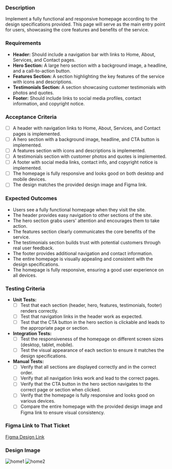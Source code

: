 

### Description
Implement a fully functional and responsive homepage according to the design specifications provided. This page will serve as the main entry point for users, showcasing the core features and benefits of the service.

### Requirements
- **Header:** Should include a navigation bar with links to Home, About, Services, and Contact pages.
- **Hero Section:** A large hero section with a background image, a headline, and a call-to-action button.
- **Features Section:** A section highlighting the key features of the service with icons and descriptions.
- **Testimonials Section:** A section showcasing customer testimonials with photos and quotes.
- **Footer:** Should include links to social media profiles, contact information, and copyright notice.

### Acceptance Criteria
- [ ] A header with navigation links to Home, About, Services, and Contact pages is implemented.
- [ ] A hero section with a background image, headline, and CTA button is implemented.
- [ ] A features section with icons and descriptions is implemented.
- [ ] A testimonials section with customer photos and quotes is implemented.
- [ ] A footer with social media links, contact info, and copyright notice is implemented.
- [ ] The homepage is fully responsive and looks good on both desktop and mobile devices.
- [ ] The design matches the provided design image and Figma link.

### Expected Outcomes
- Users see a fully functional homepage when they visit the site.
- The header provides easy navigation to other sections of the site.
- The hero section grabs users' attention and encourages them to take action.
- The features section clearly communicates the core benefits of the service.
- The testimonials section builds trust with potential customers through real user feedback.
- The footer provides additional navigation and contact information.
- The entire homepage is visually appealing and consistent with the design specifications.
- The homepage is fully responsive, ensuring a good user experience on all devices.

### Testing Criteria
- **Unit Tests:**
  - [ ] Test that each section (header, hero, features, testimonials, footer) renders correctly.
  - [ ] Test that navigation links in the header work as expected.
  - [ ] Test that the CTA button in the hero section is clickable and leads to the appropriate page or section.
- **Integration Tests:**
  - [ ] Test the responsiveness of the homepage on different screen sizes (desktop, tablet, mobile).
  - [ ] Test the visual appearance of each section to ensure it matches the design specifications.
- **Manual Tests:**
  - [ ] Verify that all sections are displayed correctly and in the correct order.
  - [ ] Verify that all navigation links work and lead to the correct pages.
  - [ ] Verify that the CTA button in the hero section navigates to the correct page or section when clicked.
  - [ ] Verify that the homepage is fully responsive and looks good on various devices.
  - [ ] Compare the entire homepage with the provided design image and Figma link to ensure visual consistency.

### Figma Link to That Ticket
[Figma Design Link](https://www.figma.com/design/YuSWmyL62oKMiJarogzXTb/Team-Telex?node-id=6680-24898&t=fUS76u4oHNGEPURV-4) 

### Design Image
![home1](https://github.com/user-attachments/assets/b4a9db63-3472-4508-97dc-58c6d3e8bf92)
![home2](https://github.com/user-attachments/assets/4244dcb7-b2f5-4869-958f-f2552009971e)




